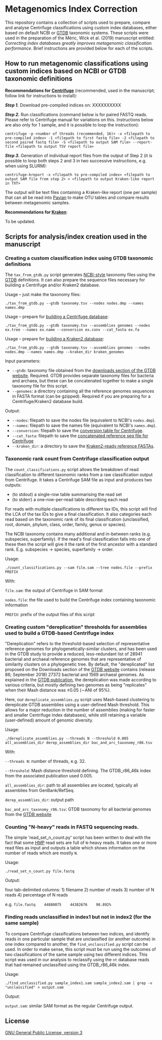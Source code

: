 # Metagenomics Index Correction
This repository contains a collection of scripts used to prepare, compare and analyse Centrifuge classifications using custom index databases, either based on default NCBI or [GTDB](http://gtdb.ecogenomic.org/) taxonomic systems. These scripts were used in the preparation of the Méric, Wick et al. (2019) manuscript entitled: _Correcting index databases greatly improves metagenomic classification performance_. Brief instructions are provided below for each of the scripts.




## How to run metagenomic classifications using custom indices based on NCBI or GTDB taxonomic definitions

**Recommendations for [Centrifuge](http://www.ccb.jhu.edu/software/centrifuge/)** (recommended, used in the manuscript; follow link for instructions to install):


_**Step 1.**_ Download pre-compiled indices on: XXXXXXXXXX


_**Step 2.**_ Run classifications (command below is for paired FASTQ reads. Please refer to Centrifuge manual for variations on this. Instructions below are also only for 1 sample, and it is possible to loop the instruction):

`centrifuge -p <number of threads (recommended, 16)> -x <filepath to pre-compiled index> -1 <filepath to first fastq file> -2 <filepath to second paired fastq file> -S <filepath to output SAM file> --report-file <filepath to output TSV report file>`


_**Step 3.**_ Generation of individual report files from the output of Step 2 (it is possible to loop both steps 2 and 3 in two successive instructions, e.g. when using SLURM):


`centrifuge-kreport -x <filepath to pre-compiled index> <filepath to output SAM file from step 2> > <filepath to output Kraken-like report in TXT>`


The output will be text files containing a Kraken-like report (one per sample) that can all be read into [Pavian]() to make OTU tables and compare results between metagenomic samples.


**Recommendations for [Kraken]()**:


To be updated.


## Scripts for analysis/index creation used in the manuscript

### Creating a custom classification index using GTDB taxonomic definitions

The `tax_from_gtdb.py` script generates [NCBI-style](ftp://ftp.ncbi.nlm.nih.gov/pub/taxonomy/taxdump_readme.txt) taxonomy files using the [GTDB](http://gtdb.ecogenomic.org) definitions. It can also prepare the sequence files necessary for building a Centrifuge and/or Kraken2 database.

Usage – just make the taxonomy files:
```
./tax_from_gtdb.py --gtdb taxonomy.tsv --nodes nodes.dmp --names names.dmp
```

Usage – prepare for [building a Centrifuge database](http://www.ccb.jhu.edu/software/centrifuge/manual.shtml#custom-database):
```
./tax_from_gtdb.py --gtdb taxonomy.tsv --assemblies genomes --nodes ex.tree --names ex.name --conversion ex.conv --cat_fasta ex.fa
```

Usage – prepare for [building a Kraken2 database](https://ccb.jhu.edu/software/kraken2/index.shtml?t=manual#custom-databases):
```
./tax_from_gtdb.py --gtdb taxonomy.tsv --assemblies genomes --nodes nodes.dmp --names names.dmp --kraken_dir kraken_genomes
```

Input parameters:
* `--gtdb`: taxonomy file obtained from the [downloads section of the GTDB website](http://gtdb.ecogenomic.org/downloads). Required. GTDB provides separate taxonomy files for bacteria and archaea, but these can be concatenated together to make a single taxonomy file for this script.
* `--genomes`: a directory containing all the reference genomes sequences in FASTA format (can be gzipped). Required if you are preparing for a Centrifuge/Kraken2 database build.

Output:
* `--nodes`: filepath to save the nodes file (equivalent to NCBI's `nodes.dmp`).
* `--names`: filepath to save the names file (equivalent to NCBI's `names.dmp`).
* `--conversion`: filepath to save the [conversion table for Centrifuge](http://www.ccb.jhu.edu/software/centrifuge/manual.shtml#custom-database).
* `--cat_fasta`: filepath to save the [concatenated reference seq file for Centrifuge](http://www.ccb.jhu.edu/software/centrifuge/manual.shtml#custom-database)
* `--kraken_dir`: a directory to save the [Kraken2-ready reference FASTAs](https://ccb.jhu.edu/software/kraken2/index.shtml?t=manual#custom-databases).




### Taxonomic rank count from Centrifuge classification output
The `count_classifications.py` script allows the breakdown of read classification to different taxonomic ranks from a raw classification output from Centrifuge. It takes a Centrifuge SAM file as input and produces two outputs:
  * (to stdout) a single-row table summarising the read set
  * (to stderr) a one-row-per-read table describing each read

For reads with multiple classifications to different tax IDs, this script will find the LCA of the tax IDs to give a final classification. It also categories each read based on the taxonomic rank of its final classification (unclassified, root, domain, phylum, class, order, family, genus or species).

The NCBI taxonomy contains many additional and in-between ranks (e.g. subspecies, superfamily). If the read's final classification falls into one of these then the script will give it the rank of the first ancestor with a standard rank. E.g. subspecies -> species, superfamily -> order.

Usage:

`./count_classifications.py --sam file.sam --tree nodes.file --prefix PREFIX`

With:

`file.sam`: the output of Centrifuge in SAM format

`nodes.file`: the file used to build the Centrifuge index containing taxonomic information

`PREFIX`: prefix of the output files of this script



### Creating custom "dereplication" thresholds for assemblies used to build a GTDB-based Centrifuge index

"Dereplication" refers to the threshold-based selection of representative reference genomes for phylogenetically-similar clusters, and has been used in the GTDB study to provide a reduced, less-redundant list of 28941 bacterial and archaeal reference genomes that are representative of similarity clusters on a phylogenetic tree. By default, the "dereplicated" list proposed on the Downloads section of the [GTDB website](http://gtdb.ecogenomic.org/downloads) contains (release 86; September 2018) 27372 bacterial and 1569 archaeal genomes. As explained in the [GTDB publication](https://www.nature.com/articles/nbt.4229), the dereplication was made according to various criteria, but mostly defining two genomes as being "replicates" when their Mash distance was ≤0.05 (∼ANI of 95%).

Here, our `dereplicate_assemblies.py` script uses Mash-based clustering to dereplicate GTDB assemblies using a user-defined Mash threshold. This allows for a major reduction in the number of assemblies (making for faster and smaller Centrifuge index databases), while still retaining a variable (user-defined) amount of genomic diversity.

Usage:

`./dereplicate_assemblies.py --threads N --threshold 0.005 all_assemblies_dir derep_assemblies_dir bac_and_arc_taxonomy_r86.tsv`

With:

`--threads N`: number of threads, e.g. 32.

`--threshold`: Mash distance threshold defining. The GTDB_r86_46k index from the associated publication used 0.005.

`all_assemblies_dir`: path to all assemblies are located, typically all assemblies from GenBank/RefSeq.

`derep_assemblies_dir`: output path

`bac_and_arc_taxonomy_r86.tsv`: GTDB taxonomy for all bacterial genomes from the [GTDB website](http://gtdb.ecogenomic.org/downloads)

### Counting "N-heavy" reads in FASTQ sequencing reads.

The simple 'read_set_n_count.py' script has been written to deal with the fact that some [HMP](https://hmpdacc.org/) read sets are full of `N`-heavy reads. It takes one or more read files as input and outputs a table which shows information on the number of reads which are mostly `N`.

Usage:

`./read_set_n_count.py file.fastq`

Output: 

four tab-delimited columns:
          1) filename
          2) number of reads
          3) number of N reads
          4) percentage of N reads

e.g. `file.fastq    44880075    44382676    98.892%`


### Finding reads unclassified in index1 but not in index2 (for the same sample)

To compare Centrifuge classifications between two indices, and identify reads in one particular sample that are unclassified (or another outcome) in one index compared to another, the `find_unclassified.py` script can be used. In order to make sense, this script must be run using the outcomes of two classifications of the same sample using two different indices. This script was used in our analysis to reclassify using the `nt` database reads that had remained unclassified using the GTDB_r86_46k index.

Usage:

`./find_unclassified.py sample_index1.sam sample_index2.sam | grep -v "unclassified" > output.sam`

Output:

`output.sam`: similar SAM format as the regular Centrifuge output.



## License

[GNU General Public License, version 3](https://www.gnu.org/licenses/gpl-3.0.html)
